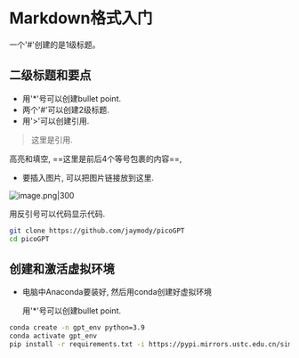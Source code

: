 

# Markdown格式入门

一个'#'创建的是1级标题。

## 二级标题和要点

* 用'*'号可以创建bullet point.
* 两个'#'可以创建2级标题.
* 用'>'可以创建引用.

> 这里是引用.

高亮和填空, ==这里是前后4个等号包裹的内容==, 

* 要插入图片, 可以把图片链接放到这里.

![image.png|300](https://maxobsidian.oss-cn-shanghai.aliyuncs.com/imgs/20230901143418.png)


















用反引号可以代码显示代码.

```bash
git clone https://github.com/jaymody/picoGPT
cd picoGPT
```

## 创建和激活虚拟环境

* 电脑中Anaconda要装好, 然后用conda创建好虚拟环境

    用'*'号可以创建bullet point.

```bash
conda create -n gpt_env python=3.9
conda activate gpt_env
pip install -r requirements.txt -i https://pypi.mirrors.ustc.edu.cn/simple/
```



